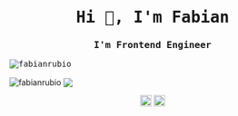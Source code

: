  <samp>
<h1 align="center">Hi 👋, I'm Fabian</h1>
<h3 align="center">I'm Frontend Engineer</h3>

<p align="left"> <img src="https://komarev.com/ghpvc/?username=fabianrubio" alt="fabianrubio" /> </p>

</samp>

<p align="left"> 
 <img align="center" src="https://github-readme-stats.vercel.app/api?username=fabianrubio&show_icons=true"&layout=compact&theme=onedarkpro" alt="fabianrubio" /> 
 <img align="center" src="https://github-readme-stats.vercel.app/api/top-langs/?username=fabianrubio&layout=compact&theme=onedarkpro" />                                          </p>

<p align="center">
<a href="https://codepen.io/fabian_rubio" target="blank"><img align="center" src="https://cdn.jsdelivr.net/npm/simple-icons@3.0.1/icons/codepen.svg" alt="fabian_rubio" height="20" width="20" /></a>
<a href="https://linkedin.com/in/fabian-rubio" target="blank"><img align="center" src="https://cdn.jsdelivr.net/npm/simple-icons@3.0.1/icons/linkedin.svg" alt="fabian-rubio" height="20" width="20" /></a>
</p>
